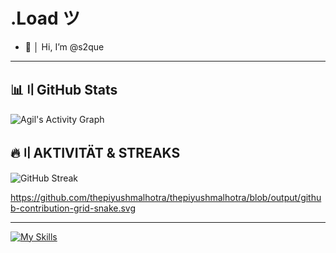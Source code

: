 # .Load ツ

- 👋 │ Hi, I’m @s2que

---

## 📊〢GitHub Stats

![Agil's Activity Graph](https://github-readme-activity-graph.vercel.app/graph?username=s2que&theme=react-dark&hide_border=true)


## 🔥〢**AKTIVITÄT & STREAKS**  
![GitHub Streak](https://streak-stats.demolab.com/?user=s2que&theme=dark&hiden_border=true)


https://github.com/thepiyushmalhotra/thepiyushmalhotra/blob/output/github-contribution-grid-snake.svg

---

[![My Skills](https://skillicons.dev/icons?i=discord,python,html,css,js&perline=6)](https://skillicons.dev) 
